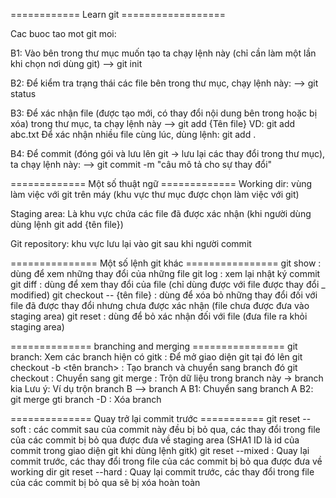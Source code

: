  ============ Learn git ==================

Cac buoc tao mot git moi:

B1: Vào bên trong thư mục muốn tạo ta chạy lệnh này (chỉ cần làm một lần khi chọn nơi dùng git)
--> git init

B2: Để kiểm tra trạng thái các file bên trong thư mục, chạy lệnh này:
--> git status

B3: Để xác nhận file (được tạo mới, có thay đổi nội dung bên trong hoặc bị xóa) trong thư mục, ta chạy lệnh này
--> git add {Tên file}
VD: git add abc.txt
Để xác nhận nhiều file cùng lúc, dùng lệnh: git add .

B4: Để commit (đóng gói và lưu lên git -> lưu lại các thay đổi trong thư mục), ta chạy lệnh này:
--> git commit -m "câu mô tả cho sự thay đổi"

============= Một số thuật ngữ =============
Working dir: vùng làm việc với git trên máy (khu vực thư mục được chọn làm việc với git)

Staging area: Là khu vực chứa các file đã được xác nhận (khi người dùng dùng lệnh git add {tên file})

Git repository: khu vực lưu lại vào git sau khi người commit


=============== Một số lệnh git khác ================
git show   : dùng để xem những thay đổi của những file
git log    : xem lại nhật ký commit
git diff   : dùng để xem thay đổi của file (chỉ dùng được với file được thay đổi _ modified)
git checkout -- {tên file} : dùng để xóa bỏ những thay đổi đối với file đã được thay đổi nhưng chưa được xác nhận (file chưa được đưa vào staging area)
git reset  : dùng để bỏ xác nhận đối với file (đưa file ra khỏi staging area)

============== branching and merging ================
git branch: Xem các branch hiện có
gitk : Để mở giao diện git tại đó lên
git checkout -b <tên branch> : Tạo branch và chuyển sang branch đó
git checkout <branch> : Chuyển sang <branch>
git merge : Trộn dữ liệu trong branch này -> branch kia
	Lưu ý: Ví dụ trộn branch B --> branch A
		B1: Chuyển sang branch A
		B2: git merge <branch B> 
gti branch -D <branch> : Xóa branch

============== Quay trở lại commit trước ===========
git reset --soft <SHA1 ID> : các commit sau của commit này đều bị bỏ qua, các thay đổi trong file của các commit bị bỏ qua được đưa về staging area (SHA1 ID là id của commit trong giao diện git khi dùng lệnh gitk)
git reset --mixed <SHA1 ID> : Quay lại commit trước, các thay đổi trong file của các commit bị bỏ qua được đưa về working dir
git reset --hard <SHA1 ID> : Quay lại commit trước, các thay đổi trong file của các commit bị bỏ qua sẽ bị xóa hoàn toàn